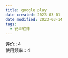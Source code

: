 ```yaml
---
title: google play
date created: 2023-03-01
date modified: 2023-03-14
tags:
  - 安卓软件
---
```


评价:: 4  
使用频率:: 4

